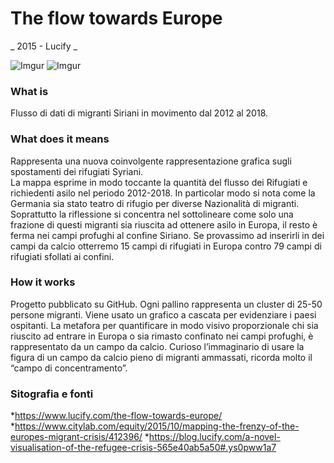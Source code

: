 # The flow towards Europe  
_ 2015 - Lucify _  
  
![Imgur](https://i.imgur.com/t7IkzjJ.png) ![Imgur](https://i.imgur.com/wLm4A3X.png)  

### What is  
Flusso di dati di migranti Siriani in movimento dal 2012 al 2018.

### What does it means  
Rappresenta una nuova coinvolgente rappresentazione grafica sugli spostamenti dei rifugiati Syriani.  
La mappa esprime in modo toccante la quantità del flusso dei Rifugiati e richiedenti asilo nel periodo 2012-2018. 
In particolar modo si nota come la Germania sia stato teatro di rifugio per diverse Nazionalità di migranti.
Soprattutto la riflessione si concentra nel sottolineare come solo una frazione di questi migranti sia riuscita ad 
ottenere asilo in Europa, il resto è ferma nei campi profughi al confine Siriano. Se provassimo ad inserirli in dei 
campi da calcio otterremo 15 campi di rifugiati in Europa contro 79 campi di rifugiati sfollati ai confini.  

### How it works  
Progetto pubblicato su GitHub.
Ogni pallino rappresenta un cluster di 25-50 persone migranti. Viene usato un grafico a cascata per evidenziare i paesi ospitanti.
La metafora per quantificare in modo visivo proporzionale chi sia riuscito ad entrare in Europa o sia rimasto confinato nei campi
profughi, è rappresentato da un campo da calcio.
Curioso l’immaginario di usare la figura di un campo da calcio pieno di migranti ammassati, ricorda molto il “campo di concentramento”.  



  
### Sitografia e fonti  
*https://www.lucify.com/the-flow-towards-europe/  
*https://www.citylab.com/equity/2015/10/mapping-the-frenzy-of-the-europes-migrant-crisis/412396/ 
*https://blog.lucify.com/a-novel-visualisation-of-the-refugee-crisis-565e40ab5a50#.ys0pww1a7 
